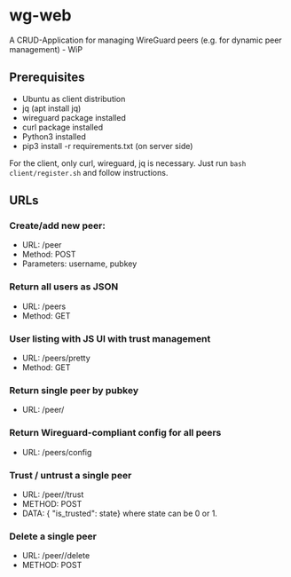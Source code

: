 # wg-web
A CRUD-Application for managing WireGuard peers (e.g. for dynamic peer management) - WiP

## Prerequisites

* Ubuntu as client distribution
* jq (apt install jq)
* wireguard package installed
* curl package installed
* Python3 installed
* pip3 install -r requirements.txt (on server side)


For the client, only curl, wireguard, jq is necessary.
Just run ```bash client/register.sh``` and follow instructions.

## URLs

### Create/add new peer:
* URL: /peer
* Method: POST
* Parameters: username, pubkey

### Return all users as JSON
* URL: /peers
* Method: GET

### User listing with JS UI with trust management
* URL: /peers/pretty
* Method: GET

### Return single peer by pubkey
* URL: /peer/<pubkey>

### Return Wireguard-compliant config for all peers
* URL: /peers/config

### Trust / untrust a single peer
* URL: /peer/<pubkey>/trust
* METHOD: POST
* DATA: { "is_trusted": state} where state can be 0 or 1.

### Delete a single peer
* URL: /peer/<pubkey>/delete
* METHOD: POST
